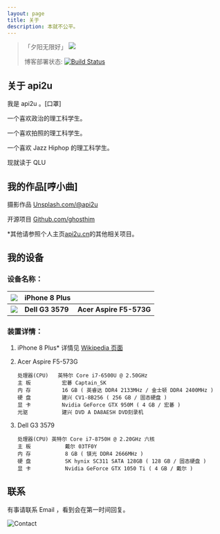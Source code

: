 ```yaml
---
layout: page
title: 关于
description: 本就不公平。
---
```


> 「夕阳无限好」
> ![](https://tva1.sinaimg.cn/large/007X8olVly1g8mf4yvxybj31400u01ky.jpg)
>
> 博客部署状态: [![Build Status](https://travis-ci.com/ghosthim/blog.api2u.cn.svg?branch=blog)](https://travis-ci.com/ghosthim/blog.api2u.cn)

## 关于 api2u

我是 api2u 。[口罩]

一个喜欢政治的理工科学生。

一个喜欢拍照的理工科学生。

一个喜欢 Jazz Hiphop 的理工科学生。

现就读于 QLU 

## 我的作品[哼小曲] ##

摄影作品 [Unsplash.com/@api2u](https://unsplash.com/@api2u)

开源项目 [Github.com/ghosthim](https://github.com/ghosthim)

 *其他请参照个人主页[api2u.cn](http://api2u.cn)的其他相关项目。

## 我的设备

### 设备名称：

| ![](https://img.api2u.cn/pic/phone.svg) | **iPhone 8 Plus** |                         |
| :-------------------------------------- | ----------------- | ----------------------- |
| ![](https://img.api2u.cn/pic/pc.svg)    | **Dell G3 3579**  | **Acer Aspire F5-573G** |

### 装置详情：

1. iPhone 8 Plus* 详情见 [Wikipedia 页面](https://zh.wikipedia.org/wiki/IPhone_8)

2. Acer Aspire F5-573G

   ```
   处理器(CPU)   英特尔 Core i7-6500U @ 2.50GHz
   主 板	        宏碁 Captain_SK		
   内 存	        16 GB ( 英睿达 DDR4 2133MHz / 金士顿 DDR4 2400MHz )		
   硬 盘	        建兴 CV1-8B256 ( 256 GB / 固态硬盘 )		
   显 卡	        Nvidia GeForce GTX 950M ( 4 GB / 宏碁 )		
   光驱	        建兴 DVD A DA8AESH DVD刻录机
   ```
   

   
3. Dell G3 3579

   ```
   处理器(CPU)	英特尔 Core i7-8750H @ 2.20GHz 六核		
   主 板	         戴尔 03TF0Y		
   内 存	         8 GB ( 镁光 DDR4 2666MHz )		
   硬 盘	         SK hynix SC311 SATA 128GB ( 128 GB / 固态硬盘 )		
   显 卡      	 Nvidia GeForce GTX 1050 Ti ( 4 GB / 戴尔 )		
   ```



## 联系

有事请联系 Email ，看到会在第一时间回复。

![Contact](https://img.api2u.cn/2020/03/05/15834156187945.jpg)